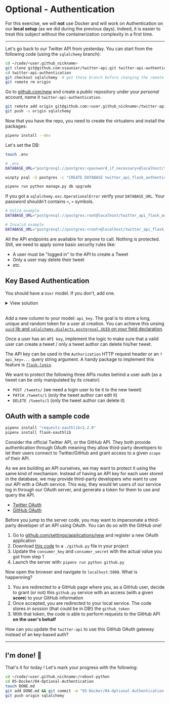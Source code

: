 # Optional - Authentication

For this exercise, we will **not** use Docker and will work on Authentication on our **local setup** (as we did during the previous days). Indeed, it is easier to treat this subject without the containerization complexity in a first time.

---

Let's go back to our Twitter API from yesterday. You can start from the following code (using the `sqlalchemy` branch):

```bash
cd ~/code/<user.github_nickname>
git clone git@github.com:ssaunier/twitter-api.git twitter-api-authentication
cd twitter-api-authentication
git checkout sqlalchemy  # get these branch before changing the remote
git remote rm origin
```

Go to [github.com/new](https://github.com/new) and create a _public_ repository under your _personal_ account, name it `twitter-api-authentication`.

```bash
git remote add origin git@github.com:<user.github_nickname>/twitter-api-authentication.git
git push -u origin sqlalchemy
```

Now that you have the repo, you need to create the virtualenv and install the packages:

```bash
pipenv install --dev
```

Let's set the DB:

```bash
touch .env
```

```bash
# .env
DATABASE_URL="postgresql://postgres:<password_if_necessary>@localhost/twitter_api_flask_authentication"
```

```bash
winpty psql -U postgres -c "CREATE DATABASE twitter_api_flask_authentication"

pipenv run python manage.py db upgrade
```

If you got a `sqlalchemy.exc.OperationalError` verify your `DATABASE_URL`. Your password shouldn't contains `<`, `>` symbols.

```bash
# Valid example
DATABASE_URL="postgresql://postgres:root@localhost/twitter_api_flask_authentication"

# Invalid example
DATABASE_URL="postgresql://postgres:<root>@localhost/twitter_api_flask_authentication"
```

All the API endpoints are available for anyone to call. Nothing is protected. Still, we need to apply some basic security rules like:

- A user must be "logged in" to the API to create a Tweet
- Only a user may delete their tweet
- etc.

## Key Based Authentication

You should have a `User` model. If you don't, add one.

<details><summary markdown='span'>View solution
</summary>

```python
# models.py
# pylint: disable=missing-docstring

from datetime import datetime
from sqlalchemy.schema import ForeignKey

from app import db

class Tweet(db.Model):
    __tablename__ = "tweets"
    id = db.Column(db.Integer, primary_key=True)
    text = db.Column(db.String(280))
    created_at = db.Column(db.DateTime, default=datetime.utcnow)
    user_id = db.Column(db.Integer, ForeignKey('users.id'))
    user = db.relationship("User", back_populates="tweets")

    def __repr__(self):
        return f"<Tweet #{self.id}>"

class User(db.Model):
    __tablename__ = "users"
    id = db.Column(db.Integer, primary_key=True)
    username = db.Column(db.String(80))
    email = db.Column(db.String(200))
    tweets = db.relationship('Tweet', back_populates="user")

    def __repr__(self):
        return f"<User {self.username}>"
```
</details>

<br />

Add a new column to your model: `api_key`. The goal is to store a long, unique and random token for a user at creation. You can achieve this unsing [`uuid` lib and `sqlalchemy.dialects.postgresql.UUID` on your field declaration](https://stackoverflow.com/a/49398042).

Once a user has an `API key`, implement the logic to make sure that a valid user can create a tweet / only a tweet author can delete his/her tweet.

The API key can be used in the `Authorization` HTTP request header or an `?api_key=...` query string argument. A handy package to implement this feature is [`flask-login`](https://flask-login.readthedocs.io/en/latest/).

We want to protect the following three APIs routes behind a user auth (as a tweet can be only manipulated by its creator)

- `POST /tweets/` (we need a login user to tie it to the new tweet)
- `PATCH /tweets/1` (only the tweet author can edit it)
- `DELETE /tweets/1` (only the tweet author can delete it)


## OAuth with a sample code

```bash
pipenv install "requests-oauthlib<1.2.0"
pipenv install flask-oauthlib
```

Consider the official Twitter API, or the GitHub API. They both provide authentication through OAuth meaning they allow third-party developers to let their users connect to Twitter/GitHub and grant access to a given `scope` of their API.

As we are building an API ourselves, we may want to protect it using the same kind of mechanism. Instead of having an API key for each user stored in the database, we may provide third-party developers who want to use our API with a OAuth service. This way, they would let users of our service log in through our OAuth server, and generate a token for them to use and query the API.

- [Twitter OAuth](https://developer.twitter.com/en/docs/basics/authentication/overview/oauth.html)
- [GitHub OAuth](https://developer.github.com/apps/building-oauth-apps/)

Before you jump to the server code, you may want to impersonate a third-party developer of an API using OAuth. You can do so with the GitHub one!

1. Go to [github.com/settings/applications/new](https://github.com/settings/applications/new) and register a new OAuth application
1. Download [this code](https://github.com/lepture/flask-oauthlib/blob/master/example/github.py) to a `./github.py` file in your project
1. Update the `consumer_key` and `consumer_secret` with the actual value you got from step 1
1. Launch the server with: `pipenv run python github.py`

Now open the browser and navigate to `localhost:5000`. What is happenning?

1. You are redirected to a GitHub page where you, as a GitHub user, decide to grant (or not) this `github.py` service with an access (with a given **score**) to your GitHub information
1. Once accepted, you are redirected to your local service. The code stores _in session_ (that could be in DB!) the `github_token`
1. With that token, the code is able to perform requests to the GitHub API **on the user's behalf**

How can you update the `twitter-api` to use this GitHub OAuth gateway instead of an key-based auth?


---

## I'm done! 🎉

That's it for today ! Let's mark your progress with the following:

```bash
cd ~/code/<user.github_nickname>/reboot-python
cd 05-Docker/04-Optional-Authentication
touch DONE.md
git add DONE.md && git commit -m "05-Docker/04-Optional-Authentication done"
git push origin sqlalchemy
```

